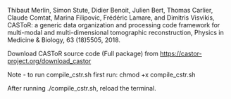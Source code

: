 Thibaut Merlin, Simon Stute, Didier Benoit, Julien Bert, Thomas Carlier, Claude Comtat, Marina Filipovic, Frédéric Lamare, and Dimitris Visvikis,
CASToR: a generic data organization and processing code framework for multi-modal and multi-dimensional tomographic reconstruction, Physics in Medicine & Biology, 63 (18)5505, 2018.

Download CASToR source code (Full package) from https://castor-project.org/download_castor

Note - to run compile_cstr.sh first run:
  chmod +x compile_cstr.sh

After running ./compile_cstr.sh, reload the terminal.
